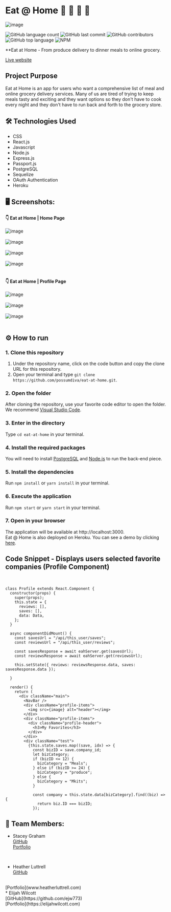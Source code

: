 # Eat @ Home :fork_and_knife: :stew: :poultry_leg: :peach:

![image](https://user-images.githubusercontent.com/35972972/105803748-15b19b80-5f6c-11eb-9689-d35bec3948eb.png)

![GitHub language count](https://img.shields.io/github/languages/count/possumdiva/eat-at-home)
![GitHub last commit](https://img.shields.io/github/last-commit/possumdiva/eat-at-home)
![GitHub contributors](https://img.shields.io/github/contributors/possumdiva/eat-at-home?color=purple)
![GitHub top language](https://img.shields.io/github/languages/top/possumdiva/eat-at-home?color=red)
![NPM](https://img.shields.io/npm/l/express)

**Eat at Home - From produce delivery to dinner meals to online grocery.

[Live website](https://eat-at-home-server.herokuapp.com/)

## Project Purpose
Eat at Home is an app for users who want a comprehensive list of meal and online grocery delivery services.  Many of us are tired of trying to keep meals tasty and exciting and they want options so they don't have to cook every night and they don't have to run back and forth to the grocery store.

## :hammer_and_wrench: Technologies Used

- CSS
- React.js
- Javascript
- Node.js
- Express.js
- Passport.js
- PostgreSQL
- Sequelize
- OAuth Authentication
- Heroku

 ## 🖥 Screenshots:
#### :point_down: Eat at Home | Home Page

![image](https://user-images.githubusercontent.com/35972972/105805071-3b8c6f80-5f6f-11eb-9025-e4a999246d4b.png)
<br />
<br />
![image](https://user-images.githubusercontent.com/35972972/105805343-ca998780-5f6f-11eb-9b12-87a7fc10cd6e.png)
<br />
<br />
![image](https://user-images.githubusercontent.com/35972972/105806174-7abbc000-5f71-11eb-9e0e-ef49b7956388.png)
<br />
<br />
![image](https://user-images.githubusercontent.com/35972972/105806180-7ee7dd80-5f71-11eb-9442-10c49e032c4d.png)
<br />
<br />
#### :point_down: Eat at Home | Profile Page

![image](https://user-images.githubusercontent.com/35972972/105807447-05052380-5f74-11eb-8d7b-fa7310c799af.png)
<br />
<br />
![image](https://user-images.githubusercontent.com/35972972/105807543-34b42b80-5f74-11eb-966b-42a263caafed.png)
<br />
<br />
![image](https://user-images.githubusercontent.com/35972972/105807576-44cc0b00-5f74-11eb-9ee2-608073e059b7.png)
<br />
<br />


## ⚙ How to run
### 1. Clone this repository
1. Under the repository name, click on the code button and copy the clone URL for this repository.
2. Open your terminal and type ```git clone https://github.com/possumdiva/eat-at-home.git```.
### 2. Open the folder
After cloning the repository, use your favorite code editor to open the folder. We recommend [Visual Studio Code](https://code.visualstudio.com/).
### 3. Enter in the directory
Type ```cd eat-at-home``` in your terminal.
### 4. Install the required packages
You will need to install [PostgreSQL](https://www.postgresql.org/download/) and [Node.js](https://nodejs.org/en/) to run the back-end piece.
### 5. Install the dependencies
Run ```npm install``` or ```yarn install``` in your terminal.
### 6. Execute the application
Run ```npm start``` or ```yarn start``` in your terminal.
### 7. Open in your browser
The application will be available at http://localhost:3000.
<br>
Eat @ Home is also deployed on Heroku. You can see a demo by clicking [here](https://eat-at-home-server.herokuapp.com/).
<br>

## Code Snippet - Displays users selected favorite companies (Profile Component)
<br />

```
class Profile extends React.Component {
  constructor(props) {
    super(props);
    this.state = {
      reviews: [],
      saves: [],
      data: Data,
    };
  }

  async componentDidMount() {
    const savesUrl = "/api/this_user/saves";
    const reviewsUrl = "/api/this_user/reviews";

    const savesResponse = await eahServer.get(savesUrl);
    const reviewsResponse = await eahServer.get(reviewsUrl);

    this.setState({ reviews: reviewsResponse.data, saves: savesResponse.data });

  }

  render() {
    return (
      <div className="main">
        <NavBar />
        <div className="profile-items">
          <img src={image} alt="header"></img>
        </div>
        <div className="profile-items">
          <div className="profile-header">
            <h3>My Favorites</h3>
          </div>
        </div>
        <div className="test">
          {this.state.saves.map((save, idx) => {
            const bizID = save.company_id;
            let bizCategory;
            if (bizID <= 12) {
              bizCategory = "Meals";
            } else if (bizID >= 24) {
              bizCategory = "produce";
            } else {
              bizCategory = "Mkits";
            }

            const company = this.state.data[bizCategory].find((biz) => {
              return biz.ID === bizID;
            });
```            


## :busts_in_silhouette: Team Members:
  
  * Stacey Graham <br>
  [GitHub](https://github.com/stashag) <br />
  [Portfolio](https://www.stacey.codes)
  <br />

  * Heather Luttrell <br>
  [GitHub](https://github.com/possumdiva)
  <br />
  [Portfolio](www.heatherluttrell.com)
  <br />
  * Elijah Wilcott <br>
  [GitHub](https://github.com/ejw773)
  <br />
  [Portfolio](https://elijahwilcott.com)
